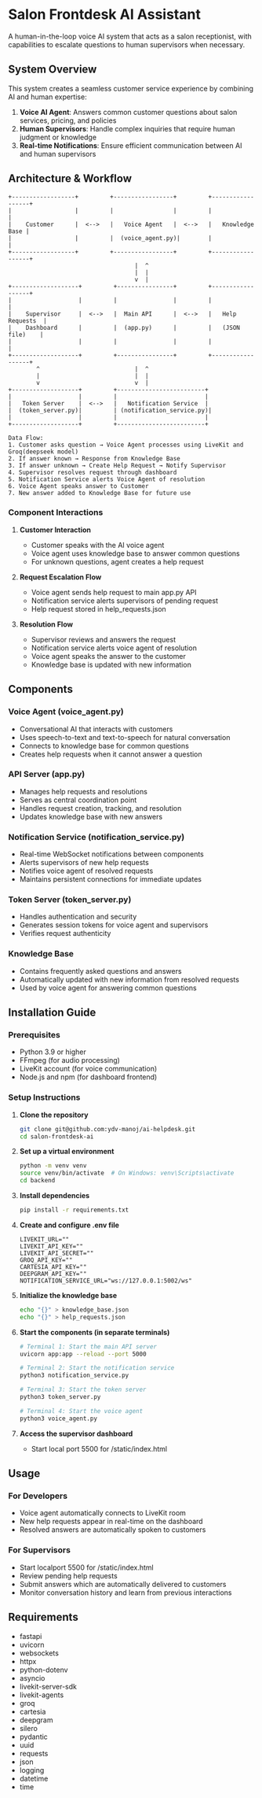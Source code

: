 # Salon Frontdesk AI Assistant

A human-in-the-loop voice AI system that acts as a salon receptionist, with capabilities to escalate questions to human supervisors when necessary.

## System Overview

This system creates a seamless customer service experience by combining AI and human expertise:

1. **Voice AI Agent**: Answers common customer questions about salon services, pricing, and policies
2. **Human Supervisors**: Handle complex inquiries that require human judgment or knowledge
3. **Real-time Notifications**: Ensure efficient communication between AI and human supervisors

## Architecture & Workflow

```
+------------------+         +-----------------+         +------------------+
|                  |         |                 |         |                  |
|    Customer      |  <-->   |   Voice Agent   |  <-->   |   Knowledge Base |
|                  |         |  (voice_agent.py)|        |                  |
+------------------+         +-----------------+         +------------------+
                                    |  ^
                                    |  |
                                    v  |
+-------------------+         +----------------+         +------------------+
|                   |         |                |         |                  |
|    Supervisor     |  <-->   |  Main API      |  <-->   |   Help Requests  |
|    Dashboard      |         |  (app.py)      |         |   (JSON file)    |
|                   |         |                |         |                  |
+-------------------+         +----------------+         +------------------+
        ^                           |  ^
        |                           |  |
        v                           v  |
+-------------------+         +-------------------------+
|                   |         |                         |
|   Token Server    |  <-->   |   Notification Service  |
|  (token_server.py)|         | (notification_service.py)|
|                   |         |                         |
+-------------------+         +-------------------------+

Data Flow:
1. Customer asks question → Voice Agent processes using LiveKit and Groq(deepseek model)
2. If answer known → Response from Knowledge Base
3. If answer unknown → Create Help Request → Notify Supervisor
4. Supervisor resolves request through dashboard
5. Notification Service alerts Voice Agent of resolution
6. Voice Agent speaks answer to Customer
7. New answer added to Knowledge Base for future use
```

### Component Interactions

1. **Customer Interaction**
   - Customer speaks with the AI voice agent
   - Voice agent uses knowledge base to answer common questions
   - For unknown questions, agent creates a help request

2. **Request Escalation Flow**
   - Voice agent sends help request to main app.py API
   - Notification service alerts supervisors of pending request
   - Help request stored in help_requests.json

3. **Resolution Flow**
   - Supervisor reviews and answers the request
   - Notification service alerts voice agent of resolution
   - Voice agent speaks the answer to the customer
   - Knowledge base is updated with new information

## Components

### Voice Agent (voice_agent.py)
- Conversational AI that interacts with customers
- Uses speech-to-text and text-to-speech for natural conversation
- Connects to knowledge base for common questions
- Creates help requests when it cannot answer a question

### API Server (app.py)
- Manages help requests and resolutions
- Serves as central coordination point
- Handles request creation, tracking, and resolution
- Updates knowledge base with new answers

### Notification Service (notification_service.py)
- Real-time WebSocket notifications between components
- Alerts supervisors of new help requests
- Notifies voice agent of resolved requests
- Maintains persistent connections for immediate updates

### Token Server (token_server.py)
- Handles authentication and security
- Generates session tokens for voice agent and supervisors
- Verifies request authenticity

### Knowledge Base
- Contains frequently asked questions and answers
- Automatically updated with new information from resolved requests
- Used by voice agent for answering common questions

## Installation Guide

### Prerequisites
- Python 3.9 or higher
- FFmpeg (for audio processing)
- LiveKit account (for voice communication)
- Node.js and npm (for dashboard frontend)

### Setup Instructions

1. **Clone the repository**
   ```bash
   git clone git@github.com:ydv-manoj/ai-helpdesk.git
   cd salon-frontdesk-ai
   ```

2. **Set up a virtual environment**
   ```bash
   python -m venv venv
   source venv/bin/activate  # On Windows: venv\Scripts\activate
   cd backend
   ```

3. **Install dependencies**
   ```bash
   pip install -r requirements.txt
   ```

4. **Create and configure .env file**
   ```
   LIVEKIT_URL=""
   LIVEKIT_API_KEY=""
   LIVEKIT_API_SECRET=""
   GROQ_API_KEY=""
   CARTESIA_API_KEY=""
   DEEPGRAM_API_KEY=""
   NOTIFICATION_SERVICE_URL="ws://127.0.0.1:5002/ws"
   ```

5. **Initialize the knowledge base**
   ```bash
   echo "{}" > knowledge_base.json
   echo "{}" > help_requests.json
   ```

6. **Start the components (in separate terminals)**
   ```bash
   # Terminal 1: Start the main API server
   uvicorn app:app --reload --port 5000
   
   # Terminal 2: Start the notification service
   python3 notification_service.py
   
   # Terminal 3: Start the token server
   python3 token_server.py
   
   # Terminal 4: Start the voice agent
   python3 voice_agent.py
   ```

7. **Access the supervisor dashboard**
   - Start local port 5500 for /static/index.html


## Usage

### For Developers
- Voice agent automatically connects to LiveKit room
- New help requests appear in real-time on the dashboard
- Resolved answers are automatically spoken to customers


### For Supervisors
- Start localport 5500 for /static/index.html
- Review pending help requests
- Submit answers which are automatically delivered to customers
- Monitor conversation history and learn from previous interactions

## Requirements
- fastapi
- uvicorn
- websockets
- httpx
- python-dotenv
- asyncio
- livekit-server-sdk
- livekit-agents
- groq
- cartesia
- deepgram
- silero
- pydantic
- uuid
- requests
- json
- logging
- datetime
- time
